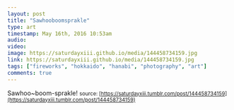 ```yaml
---
layout: post
title: "Sawhooboomsprakle"
type: art
timestamp: May 16th, 2016 10:53am
audio: 
video: 
image: https://saturdayxiii.github.io/media/144458734159.jpg
link: https://saturdayxiii.github.io/media/144458734159.jpg
tags: ["fireworks", "hokkaido", "hanabi", "photography", "art"]
comments: true
---
```

Sawhoo~boom-sprakle!
<small>source: [https://saturdayxiii.tumblr.com/post/144458734159](https://saturdayxiii.tumblr.com/post/144458734159)</small>